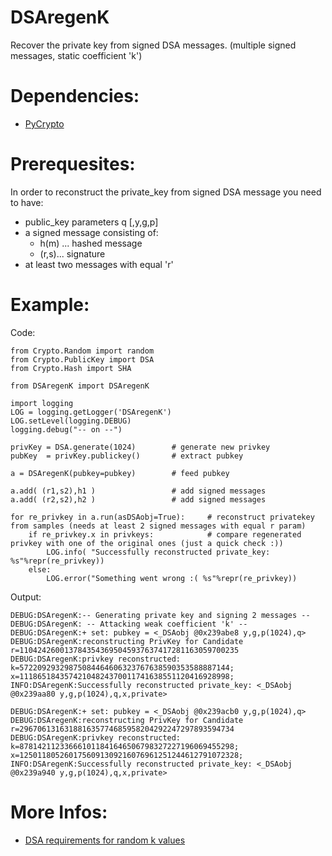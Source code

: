 DSAregenK
=========

Recover the private key from signed DSA messages. (multiple signed messages, static coefficient 'k')

Dependencies:
=============

* [PyCrypto](https://www.dlitz.net/software/pycrypto/)



Prerequesites:
=============

In order to reconstruct the private_key from signed DSA message you need to have:

* public_key parameters q [,y,g,p]
* a signed message consisting of: 
  * h(m) ... hashed message 
  * (r,s)... signature
* at least two messages with equal 'r'


Example:
=========

Code:

	from Crypto.Random import random
	from Crypto.PublicKey import DSA
	from Crypto.Hash import SHA
	
	from DSAregenK import DSAregenK
	
	import logging
	LOG = logging.getLogger('DSAregenK')
    LOG.setLevel(logging.DEBUG)
    logging.debug("-- on --")	
	
	privKey = DSA.generate(1024)		# generate new privkey
	pubKey  = privKey.publickey()		# extract pubkey

    a = DSAregenK(pubkey=pubkey)        # feed pubkey 

    a.add( (r1,s2),h1 )					# add signed messages
    a.add( (r2,s2),h2 )					# add signed messages
        
    for re_privkey in a.run(asDSAobj=True):     # reconstruct privatekey from samples (needs at least 2 signed messages with equal r param)
        if re_privkey.x in privkeys:            # compare regenerated privkey with one of the original ones (just a quick check :))
            LOG.info( "Successfully reconstructed private_key: %s"%repr(re_privkey))
        else:
            LOG.error("Something went wrong :( %s"%repr(re_privkey))
            

Output:

	DEBUG:DSAregenK:-- Generating private key and signing 2 messages --
	DEBUG:DSAregenK: -- Attacking weak coefficient 'k' -- 
	DEBUG:DSAregenK:+ set: pubkey = <_DSAobj @0x239abe8 y,g,p(1024),q>
	DEBUG:DSAregenK:reconstructing PrivKey for Candidate r=1104242600137843543695045937637417281163059700235
	DEBUG:DSAregenK:privkey reconstructed: k=57220929329875084464606323767638590353588887144; x=11186518435742104824370011741638551120416928998;
	INFO:DSAregenK:Successfully reconstructed private_key: <_DSAobj @0x239aa80 y,g,p(1024),q,x,private>
	
	DEBUG:DSAregenK:+ set: pubkey = <_DSAobj @0x239acb0 y,g,p(1024),q>
	DEBUG:DSAregenK:reconstructing PrivKey for Candidate r=296706131631881635774685958204292247297893594734
	DEBUG:DSAregenK:privkey reconstructed: k=878142112336661011841646506798327227196069455298; x=1250118052601756091309216076961251244612791072328;
	INFO:DSAregenK:Successfully reconstructed private_key: <_DSAobj @0x239a940 y,g,p(1024),q,x,private>
	

More Infos:
===========

* [DSA requirements for random k values](http://rdist.root.org/2010/11/19/dsa-requirements-for-random-k-value/)


